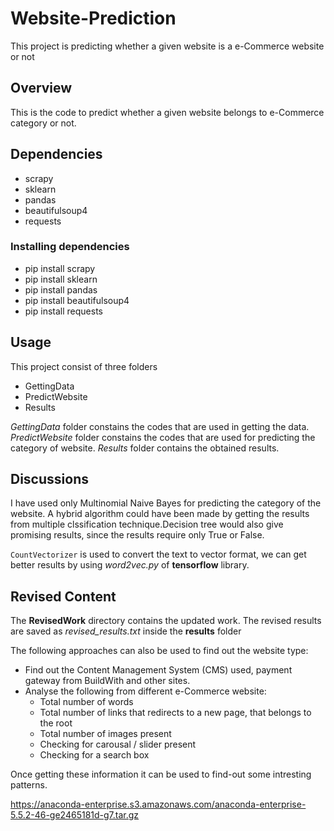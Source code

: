# Website-Prediction
This project is predicting whether a given website is a e-Commerce website or not

## Overview
This is the code to predict whether a given website belongs to e-Commerce category or not.

## Dependencies
* scrapy
* sklearn
* pandas
* beautifulsoup4
* requests

### Installing dependencies
* pip install scrapy
* pip install sklearn
* pip install pandas
* pip install beautifulsoup4
* pip install requests

## Usage
This project consist of three folders
* GettingData
* PredictWebsite
* Results

*GettingData* folder constains the codes that are used in getting the data.
*PredictWebsite* folder constains the codes that are used for predicting the category of website.
*Results* folder contains the obtained results.

## Discussions
I have used only Multinomial Naive Bayes for predicting the category of the website. A hybrid algorithm could have been made by getting the results from multiple clssification technique.Decision tree would also give promising results, since the results require only True or False.

`CountVectorizer` is used to convert the text to vector format, we can get better results by using *word2vec.py* of **tensorflow** library.

## Revised Content

The **RevisedWork** directory contains the updated work. The revised results are saved as *revised_results.txt* inside the **results** folder

The following approaches can also be used to find out the website type:
* Find out the Content Management System (CMS) used, payment gateway from BuildWith and other sites.
* Analyse the following from different e-Commerce website:
    * Total number of words
    * Total number of links that redirects to a new page, that belongs to the root
    * Total number of images present
    * Checking for carousal / slider present
    * Checking for a search box

Once getting these information it can be used to find-out some intresting patterns.

https://anaconda-enterprise.s3.amazonaws.com/anaconda-enterprise-5.5.2-46-ge2465181d-g7.tar.gz
